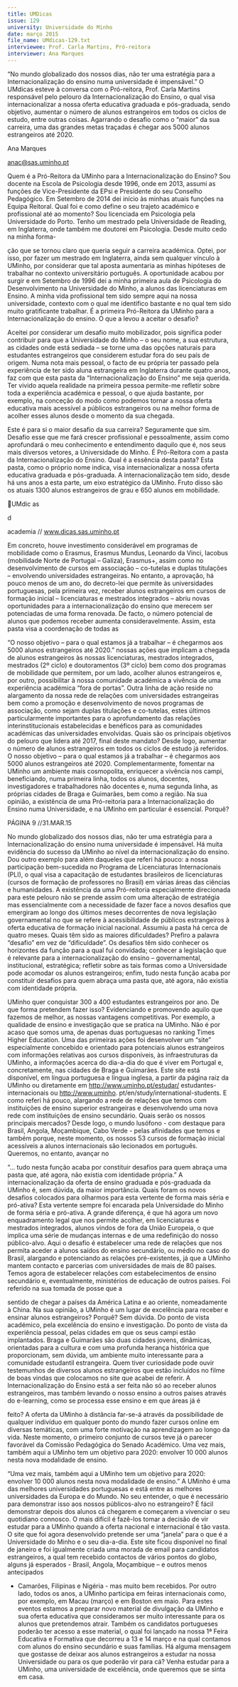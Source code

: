 ```yaml
---
title: UMDicas
issue: 129
university: Universidade do Minho
date: março 2015
file_name: UMdicas-129.txt
interviewee: Prof. Carla Martins, Pró-reitora
interviewer: Ana Marques
---
```


“No mundo globalizado dos
nossos dias, não ter uma
estratégia para a
Internacionalização do ensino
numa universidade é impensável.”
O UMdicas esteve à conversa com o 
Pró-reitora, Prof. Carla Martins
 responsável pelo pelouro da Internacionalização do Ensino, o qual visa internacionalizar a nossa oferta educativa graduada e pós-graduada, sendo objetivo, aumentar o número de alunos estrangeiros em todos os ciclos de estudo,
entre outras coisas. Agarrando o desafio como o “maior” da sua carreira, uma das grandes metas
traçadas é chegar aos 5000 alunos estrangeiros até 2020.


Ana Marques

anac@sas.uminho.pt

Quem é a Pró-Reitora da UMinho para a Internacionalização do Ensino?
Sou docente na Escola de Psicologia desde 1996,
onde em 2013, assumi as funções de Vice-Presidente da EPsi e Presidente do seu Conselho Pedagógico. Em Setembro de 2014 dei início às minhas
atuais funções na Equipa Reitoral.
Qual foi e como define o seu trajeto académico e profissional até ao momento?
Sou licenciada em Psicologia pela Universidade do
Porto. Tenho um mestrado pela Universidade de
Reading, em Inglaterra, onde também me doutorei
em Psicologia. Desde muito cedo na minha forma-

ção que se tornou claro que queria seguir a carreira
académica. Optei, por isso, por fazer um mestrado
em Inglaterra, ainda sem qualquer vínculo à UMinho, por considerar que tal aposta aumentaria as
minhas hipóteses de trabalhar no contexto universitário português. A oportunidade acabou por surgir
e em Setembro de 1996 dei a minha primeira aula
de Psicologia do Desenvolvimento na Universidade
do Minho, a alunos das licenciaturas em Ensino. A
minha vida profissional tem sido sempre aqui na
nossa universidade, contexto com o qual me identifico bastante e no qual tem sido muito gratificante
trabalhar.
É a primeira Pró-Reitora da UMinho para a
Internacionalização do ensino. O que a levou
a aceitar o desafio?

Aceitei por considerar um desafio muito mobilizador, pois significa poder contribuir para que a Universidade do Minho – o seu nome, a sua estrutura,
as cidades onde está sediada – se torne uma das
opções naturais para estudantes estrangeiros que
considerem estudar fora do seu país de origem.
Numa nota mais pessoal, o facto de eu própria ter
passado pela experiência de ter sido aluna estrangeira em Inglaterra durante quatro anos, faz com
que esta pasta da “Internacionalização do Ensino”
me seja querida. Ter vivido aquela realidade na primeira pessoa permite-me refletir sobre toda a experiência académica e pessoal, o que ajuda bastante,
por exemplo, na conceção do modo como podemos
tornar a nossa oferta educativa mais acessível a públicos estrangeiros ou na melhor forma de acolher
esses alunos desde o momento da sua chegada.

Este é para si o maior desafio da sua carreira?
Seguramente que sim. Desafio esse que me fará
crescer profissional e pessoalmente, assim como
aprofundará o meu conhecimento e entendimento
daquilo que é, nos seus mais diversos vetores, a
Universidade do Minho.
É Pró-Reitora com a pasta da Internacionalização do Ensino. Qual é a essência desta
pasta?
Esta pasta, como o próprio nome indica, visa internacionalizar a nossa oferta educativa graduada e
pós-graduada. A internacionalização tem sido, desde há uns anos a esta parte, um eixo estratégico
da UMinho. Fruto disso são os atuais 1300 alunos
estrangeiros de grau e 650 alunos em mobilidade.

UMdic
as

d

academia // www.dicas.sas.uminho.pt

Em concreto, houve investimento considerável em
programas de mobilidade como o Erasmus, Erasmus Mundus, Leonardo da Vinci, Iacobus (mobilidade Norte de Portugal – Galiza), Erasmus+, assim
como no desenvolvimento de cursos em associação
– co-tutelas e duplas titulações – envolvendo universidades estrangeiras.
No entanto, a aprovação, há pouco menos de um
ano, do decreto-lei que permite às universidades
portuguesas, pela primeira vez, receber alunos estrangeiros em cursos de formação inicial – licenciaturas e mestrados integrados – abriu novas oportunidades para a internacionalização do ensino que
merecem ser potenciadas de uma forma renovada.
De facto, o número potencial de alunos que podemos receber aumenta consideravelmente.
Assim, esta pasta visa a coordenação de todas as

“O nosso objetivo – para
o qual estamos já a trabalhar – é chegarmos aos
5000 alunos estrangeiros
até 2020.”
nossas ações que implicam a chegada de alunos
estrangeiros às nossas licenciaturas, mestrados integrados, mestrados (2º ciclo) e doutoramentos (3º
ciclo) bem como dos programas de mobilidade que
permitem, por um lado, acolher alunos estrangeiros
e, por outro, possibilitar à nossa comunidade académica a vivência de uma experiência académica
“fora de portas”. Outra linha de ação reside no alargamento da nossa rede de relações com universidades estrangeiras bem como a promoção e desenvolvimento de novos programas de associação, como
sejam duplas titulações e co-tutelas, estes últimos
particularmente importantes para o aprofundamento das relações interinstitucionais estabelecidas e
benéficos para as comunidades académicas das
universidades envolvidas.
Quais são os principais objetivos do pelouro
que lidera até 2017, final deste mandato?
Desde logo, aumentar o número de alunos estrangeiros em todos os ciclos de estudo já referidos. O
nosso objetivo – para o qual estamos já a trabalhar
– é chegarmos aos 5000 alunos estrangeiros até
2020. Complementarmente, fomentar na UMinho
um ambiente mais cosmopolita, enriquecer a vivência nos campi, beneficiando, numa primeira linha,
todos os alunos, docentes, investigadores e trabalhadores não docentes e, numa segunda linha, as
próprias cidades de Braga e Guimarães, bem como
a região.
Na sua opinião, a existência de uma Pró-reitoria para a Internacionalização do Ensino
numa Universidade, e na UMinho em particular é essencial. Porquê?

PÁGINA 9 //31.MAR.15

No mundo globalizado dos nossos dias, não ter
uma estratégia para a Internacionalização do ensino numa universidade é impensável. Há muita
evidência do sucesso da UMinho ao nível da internacionalização do ensino. Dou outro exemplo para
além daqueles que referi há pouco: a nossa participação bem-sucedida no Programa de Licenciaturas
Internacionais (PLI), o qual visa a capacitação de
estudantes brasileiros de licenciaturas (cursos de
formação de professores no Brasil) em várias áreas
das ciências e humanidades. A existência da uma
Pró-reitoria especialmente direcionada para este pelouro não se prende assim com uma alteração de
estratégia mas essencialmente com a necessidade
de fazer face a novos desafios que emergiram ao
longo dos últimos meses decorrentes de nova legislação governamental no que se refere à acessibilidade de públicos estrangeiros à oferta educativa de
formação inicial nacional.
Assumiu a pasta há cerca de quatro meses.
Quais têm sido as maiores dificuldades?
Prefiro a palavra “desafio” em vez de “dificuldade”.
Os desafios têm sido conhecer os horizontes da
função para a qual fui convidada; conhecer a legislação que é relevante para a internacionalização do
ensino – governamental, institucional, estratégica;
refletir sobre as tais formas como a Universidade
pode acomodar os alunos estrangeiros; enfim, tudo
nesta função acaba por constituir desafios para
quem abraça uma pasta que, até agora, não existia
com identidade própria.

UMinho quer conquistar 300 a 400 estudantes estrangeiros por ano. De que forma pretendem fazer isso?
Evidenciando e promovendo aquilo que fazemos
de melhor, as nossas vantagens competitivas. Por
exemplo, a qualidade de ensino e investigação que
se pratica na UMinho. Não é por acaso que somos
uma, de apenas duas portuguesas no ranking Times Higher Education. Uma das primeiras ações
foi desenvolver um “site” especialmente concebido
e orientado para potenciais alunos estrangeiros
com informações relativas aos cursos disponíveis,
às infraestruturas da UMinho, a informações acerca
do dia-a-dia do que é viver em Portugal e, concretamente, nas cidades de Braga e Guimarães. Este
site está disponível, em língua portuguesa e língua
inglesa, a partir da página raiz da UMinho ou diretamente em http://www.uminho.pt/estudar/
estudantes-internacionais ou http://www.uminho.
pt/en/study/international-students. E como referi
há pouco, alargando a rede de relações que temos
com instituições de ensino superior estrangeiras e
desenvolvendo uma nova rede com instituições de
ensino secundário.
Quais serão os nossos principais mercados?
Desde logo, o mundo lusófono - com destaque para
Brasil, Angola, Moçambique, Cabo Verde - pelas
afinidades que temos e também porque, neste
momento, os nossos 53 cursos de formação inicial
acessíveis a alunos internacionais são lecionados
em português. Queremos, no entanto, avançar no

“... tudo nesta função acaba por constituir desafios para
quem abraça uma pasta que, até agora, não existia com
identidade própria.”
A internacionalização da oferta de ensino
graduada e pós-graduada da UMinho é, sem
dúvida, da maior importância. Quais foram
os novos desafios colocados para olharmos
para esta vertente de forma mais séria e pró-ativa?
Esta vertente sempre foi encarada pela Universidade do Minho de forma séria e pró-ativa. A grande
diferença, é que há agora um novo enquadramento legal que nos permite acolher, em licenciaturas
e mestrados integrados, alunos vindos de fora da
União Europeia, o que implica uma série de mudanças internas e de uma redefinição do nosso
público-alvo. Aqui o desafio é estabelecer uma rede
de relações que nos permita aceder a alunos saídos
do ensino secundário, ou médio no caso do Brasil,
alargando e potenciando as relações pré-existentes,
já que a UMinho mantem contacto e parcerias com
universidades de mais de 80 países. Temos agora
de estabelecer relações com estabelecimentos de
ensino secundário e, eventualmente, ministérios de
educação de outros países.
Foi referido na sua tomada de posse que a

sentido de chegar a países da América Latina e ao
oriente, nomeadamente à China.
Na sua opinião, a UMinho é um lugar de excelência para receber e ensinar alunos estrangeiros? Porquê?
Sem dúvida. Do ponto de vista académico, pela excelência do ensino e investigação. Do ponto de vista
da experiência pessoal, pelas cidades em que os
seus campi estão implantados. Braga e Guimarães
são duas cidades jovens, dinâmicas, orientadas
para a cultura e com uma profunda herança histórica que proporcionam, sem dúvida, um ambiente
muito interessante para a comunidade estudantil
estrangeira. Quem tiver curiosidade pode ouvir
testemunhos de diversos alunos estrangeiros que
estão incluídos no filme de boas vindas que colocamos no site que acabei de referir.
A Internacionalização do Ensino está a ser
feita não só ao receber alunos estrangeiros,
mas também levando o nosso ensino a outros países através do e-learning, como se
processa esse ensino e em que áreas já é

feito?
A oferta da UMinho à distância far-se-á através da
possibilidade de qualquer indivíduo em qualquer
ponto do mundo fazer cursos online em diversas
temáticas, com uma forte motivação na aprendizagem ao longo da vida. Neste momento, o primeiro
conjunto de cursos teve já o parecer favorável da
Comissão Pedagógica do Senado Académico. Uma
vez mais, também aqui a UMinho tem um objetivo
para 2020: envolver 10 000 alunos nesta nova modalidade de ensino.

“Uma vez mais, também
aqui a UMinho tem um objetivo para 2020: envolver
10 000 alunos nesta nova
modalidade de ensino.”
A UMinho é uma das melhores universidades
portuguesas e está entre as melhores universidades da Europa e do Mundo. No seu
entender, o que é necessário para demonstrar isso aos nossos públicos-alvo no estrangeiro?
É fácil demonstrar depois dos alunos cá chegarem
e começarem a vivenciar o seu quotidiano connosco. O mais difícil é fazê-los tomar a decisão de vir
estudar para a UMinho quando a oferta nacional e
internacional é tão vasta. O site que foi agora desenvolvido pretende ser uma “janela” para o que é
a Universidade do Minho e o seu dia-a-dia. Este site
ficou disponível no final de janeiro e foi igualmente
criada uma morada de email para candidatos estrangeiros, a qual tem recebido contactos de vários
pontos do globo, alguns já esperados - Brasil, Angola, Moçambique – e outros menos antecipados
- Camarões, Filipinas e Nigéria - mas muito bem
recebidos.
Por outro lado, todos os anos, a UMinho participa
em feiras internacionais como, por exemplo, em
Macau (março) e em Boston em maio. Para estes
eventos estamos a preparar novo material de divulgação da UMinho e sua oferta educativa que consideramos ser muito interessante para os alunos que
pretendemos atrair. Também os candidatos portugueses poderão ter acesso a esse material, o qual
foi lançado na nossa 1ª Feira Educativa e Formativa
que decorreu a 13 e 14 março e na qual contamos
com alunos do ensino secundário e suas famílias.
Há alguma mensagem que gostasse de deixar aos alunos estrangeiros a estudar na
nossa Universidade ou para os que poderão
vir para cá?
Venha estudar para a UMinho, uma universidade de
excelência, onde queremos que se sinta em casa.


